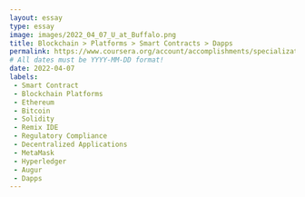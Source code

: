 ```yaml
---
layout: essay
type: essay
image: images/2022_04_07_U_at_Buffalo.png
title: Blockchain > Platforms > Smart Contracts > Dapps
permalink: https://www.coursera.org/account/accomplishments/specialization/U2WXW5FFS96J
# All dates must be YYYY-MM-DD format!
date: 2022-04-07
labels:
 - Smart Contract
 - Blockchain Platforms
 - Ethereum
 - Bitcoin
 - Solidity
 - Remix IDE
 - Regulatory Compliance
 - Decentralized Applications
 - MetaMask
 - Hyperledger
 - Augur
 - Dapps
---
```



